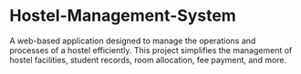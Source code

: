 # Hostel-Management-System
 A web-based application designed to manage the operations and processes of a hostel efficiently. This project simplifies the management of hostel facilities, student records, room allocation, fee payment, and more.
